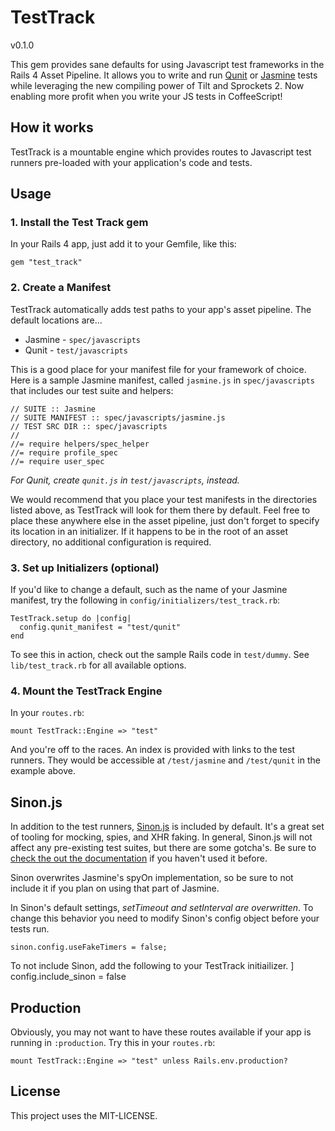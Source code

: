 # TestTrack

v0.1.0

This gem provides sane defaults for using Javascript test frameworks in
the Rails 4 Asset Pipeline. It allows you to write and run
[Qunit][qunit] or [Jasmine][jasmine] tests while leveraging the new
compiling power of Tilt and Sprockets 2. Now enabling more profit when you
write your JS tests in CoffeeScript!

## How it works

TestTrack is a mountable engine which provides routes to
Javascript test runners pre-loaded with your application's code and
tests.

## Usage

### 1. Install the Test Track gem
In your Rails 4 app, just add it to your Gemfile, like this:

    gem "test_track"

### 2. Create a Manifest
TestTrack automatically adds test paths to your app's asset pipeline.
The default locations are...

* Jasmine - `spec/javascripts`
* Qunit   - `test/javascripts`

This is a good place for your manifest file for your framework of choice. Here is a sample Jasmine manifest, called `jasmine.js` in `spec/javascripts` that includes our test suite and helpers:

    // SUITE :: Jasmine
    // SUITE MANIFEST :: spec/javascripts/jasmine.js
    // TEST SRC DIR :: spec/javascripts
    //
    //= require helpers/spec_helper
    //= require profile_spec
    //= require user_spec

*For Qunit, create `qunit.js` in `test/javascripts`, instead.*

We would recommend that you place your test manifests in the
directories listed above, as TestTrack will look for them there by default.  Feel free to place these anywhere else in the asset pipeline, just don't forget to specify its location in an initializer. If it happens to be in the root of an asset directory, no additional configuration is required.

### 3. Set up Initializers (optional)
If you'd like to change a default, such as the name of your Jasmine
manifest, try the following in `config/initializers/test_track.rb`:

    TestTrack.setup do |config|
      config.qunit_manifest = "test/qunit"
    end

To see this in action, check out the sample Rails code in `test/dummy`.
See `lib/test_track.rb` for all available options.

### 4. Mount the TestTrack Engine
In your `routes.rb`:

    mount TestTrack::Engine => "test"

And you're off to the races. An index is provided with links to the test
runners. They would be accessible at `/test/jasmine` and
`/test/qunit` in the example above.

## Sinon.js

In addition to the test runners, [Sinon.js][sinon] is included by
default. It's a great set of tooling for mocking, spies, and XHR
faking. In general, Sinon.js will not affect any pre-existing test
suites, but there are some gotcha's. Be sure to [check the out the
documentation][sinon-docs] if you haven't used it before.

Sinon overwrites Jasmine's spyOn implementation, so be sure to not
include it if you plan on using that part of Jasmine.

In Sinon's default settings, _setTimeout and setInterval are
overwritten_. To change this behavior you need to modify Sinon's config
object before your tests run.

    sinon.config.useFakeTimers = false;

To not include Sinon, add the following to your TestTrack initiailizer.
]
    config.include_sinon = false


## Production

Obviously, you may not want to have these routes available if your app
is running in `:production`. Try this in your `routes.rb`:

    mount TestTrack::Engine => "test" unless Rails.env.production?

## License

This project uses the MIT-LICENSE.


[jasmine]: https://github.com/pivotal/jasmine
[qunit]: https://github.com/jquery/qunit
[sinon]: http://sinonjs.org/
[sinon-docs]: http://sinonjs.org/docs/
